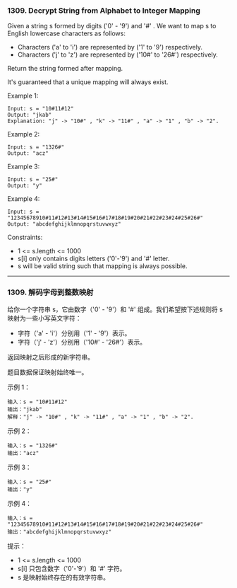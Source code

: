 ### 1309. Decrypt String from Alphabet to Integer Mapping
Given a string s formed by digits ('0' - '9') and '#' . We want to map s to English lowercase characters as follows:

* Characters ('a' to 'i') are represented by ('1' to '9') respectively.
* Characters ('j' to 'z') are represented by ('10#' to '26#') respectively. 

Return the string formed after mapping.

It's guaranteed that a unique mapping will always exist.

 

Example 1:

	Input: s = "10#11#12"
	Output: "jkab"
	Explanation: "j" -> "10#" , "k" -> "11#" , "a" -> "1" , "b" -> "2".

Example 2:

	Input: s = "1326#"
	Output: "acz"

Example 3:

	Input: s = "25#"
	Output: "y"

Example 4:

	Input: s = "12345678910#11#12#13#14#15#16#17#18#19#20#21#22#23#24#25#26#"
	Output: "abcdefghijklmnopqrstuvwxyz"

 

Constraints:

* 1 <= s.length <= 1000
* s[i] only contains digits letters ('0'-'9') and '#' letter.
* s will be valid string such that mapping is always possible.

----
### 1309. 解码字母到整数映射
给你一个字符串 s，它由数字（'0' - '9'）和 '#' 组成。我们希望按下述规则将 s 映射为一些小写英文字符：

* 字符（'a' - 'i'）分别用（'1' - '9'）表示。
* 字符（'j' - 'z'）分别用（'10#' - '26#'）表示。 

返回映射之后形成的新字符串。

题目数据保证映射始终唯一。

 

示例 1：

	输入：s = "10#11#12"
	输出："jkab"
	解释："j" -> "10#" , "k" -> "11#" , "a" -> "1" , "b" -> "2".

示例 2：

	输入：s = "1326#"
	输出："acz"

示例 3：

	输入：s = "25#"
	输出："y"

示例 4：

	输入：s = "12345678910#11#12#13#14#15#16#17#18#19#20#21#22#23#24#25#26#"
	输出："abcdefghijklmnopqrstuvwxyz"

 

提示：

* 1 <= s.length <= 1000
* s[i] 只包含数字（'0'-'9'）和 '#' 字符。
* s 是映射始终存在的有效字符串。

